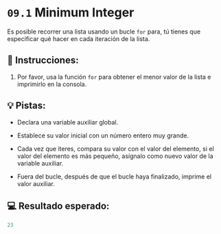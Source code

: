 # `09.1` Minimum Integer

Es posible recorrer una lista usando un bucle `for` para, tú tienes que especificar qué hacer en cada iteración de la lista.

## 📝 Instrucciones:

1. Por favor, usa la función `for` para obtener el menor valor de la lista e imprimirlo en la consola.

## 💡 Pistas:

+ Declara una variable auxiliar global.

+ Establece su valor inicial con un número entero muy grande.

+ Cada vez que iteres, compara su valor con el valor del elemento, si el valor del elemento es más pequeño, asígnalo como nuevo valor de la variable auxiliar.

+ Fuera del bucle, después de que el bucle haya finalizado, imprime el valor auxiliar.

## 💻 Resultado esperado:

```py
23
```
